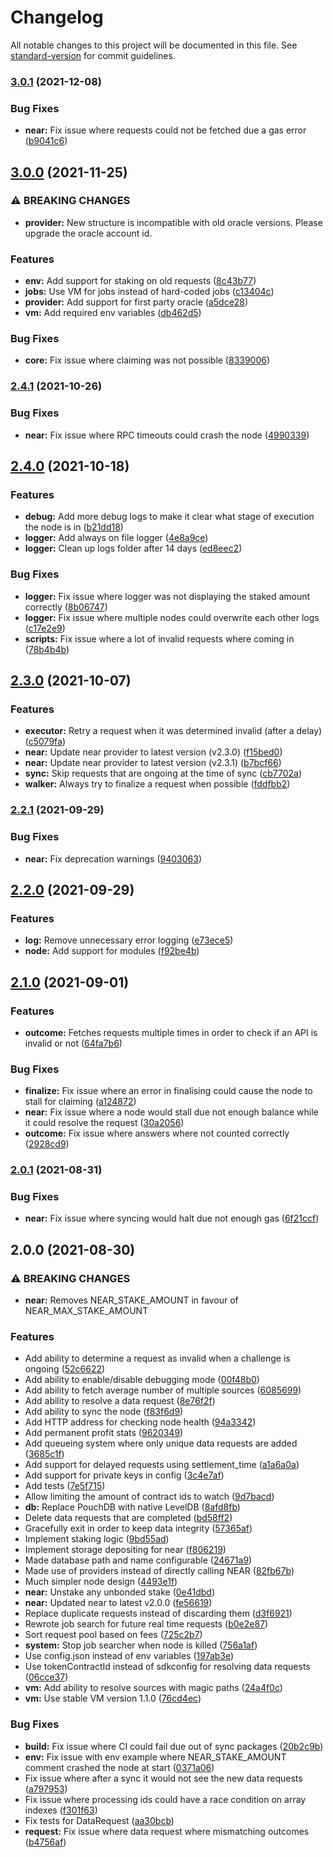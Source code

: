 # Changelog

All notable changes to this project will be documented in this file. See [standard-version](https://github.com/conventional-changelog/standard-version) for commit guidelines.

### [3.0.1](https://github.com/fluxprotocol/oracle-bot/compare/v3.0.0...v3.0.1) (2021-12-08)


### Bug Fixes

* **near:** Fix issue where requests could not be fetched due a gas error ([b9041c6](https://github.com/fluxprotocol/oracle-bot/commit/b9041c68319200dd01608e5158a89fee7b5079ea))

## [3.0.0](https://github.com/fluxprotocol/oracle-bot/compare/v2.4.1...v3.0.0) (2021-11-25)


### ⚠ BREAKING CHANGES

* **provider:** New structure is incompatible with old oracle versions. Please upgrade the oracle account id.

### Features

* **env:** Add support for staking on old requests ([8c43b77](https://github.com/fluxprotocol/oracle-bot/commit/8c43b7784b22cc4fbae64ae136852fb963d6d8b4))
* **jobs:** Use VM for jobs instead of hard-coded jobs ([c13404c](https://github.com/fluxprotocol/oracle-bot/commit/c13404c5ea24bf16b6def2dad48deb186883ff22))
* **provider:** Add support for first party oracle ([a5dce28](https://github.com/fluxprotocol/oracle-bot/commit/a5dce280b10fc9c5e200e53526e1e2dc09cb3550))
* **vm:** Add required env variables ([db462d5](https://github.com/fluxprotocol/oracle-bot/commit/db462d57f9bdd43474db30ce3ba47ac5a09afc59))


### Bug Fixes

* **core:** Fix issue where claiming was not possible ([8339006](https://github.com/fluxprotocol/oracle-bot/commit/83390068f991dff0179ef56e7e173ac13e566a12))

### [2.4.1](https://github.com/fluxprotocol/oracle-bot/compare/v2.4.0...v2.4.1) (2021-10-26)


### Bug Fixes

* **near:** Fix issue where RPC timeouts could crash the node ([4990339](https://github.com/fluxprotocol/oracle-bot/commit/49903399464833754ee9ce472cfbc9a91ac40200))

## [2.4.0](https://github.com/fluxprotocol/oracle-bot/compare/v2.3.0...v2.4.0) (2021-10-18)


### Features

* **debug:** Add more debug logs to make it clear what stage of execution the node is in ([b21dd18](https://github.com/fluxprotocol/oracle-bot/commit/b21dd18c15354bcef0dc5dd0a48d57c66a6236a6))
* **logger:** Add always on file logger ([4e8a9ce](https://github.com/fluxprotocol/oracle-bot/commit/4e8a9ce2e2e95ddbed9c6313b3944f779ee2dd3e))
* **logger:** Clean up logs folder after 14 days ([ed8eec2](https://github.com/fluxprotocol/oracle-bot/commit/ed8eec21426076a8d47a4f4f089ca4482ebaca2b))


### Bug Fixes

* **logger:** Fix issue where logger was not displaying the staked amount correctly ([8b06747](https://github.com/fluxprotocol/oracle-bot/commit/8b067476cf3ab80669b1e805bdf3c061be912be3))
* **logger:** Fix issue where multiple nodes could overwrite each other logs ([c17e2e9](https://github.com/fluxprotocol/oracle-bot/commit/c17e2e97ad7bbbd2ae2b7e810f8bf030eff19280))
* **scripts:** Fix issue where a lot of invalid requests where coming in ([78b4b4b](https://github.com/fluxprotocol/oracle-bot/commit/78b4b4b1e3fe33e7ab0c96675a91b6662d7918a6))

## [2.3.0](https://github.com/fluxprotocol/oracle-bot/compare/v2.2.1...v2.3.0) (2021-10-07)


### Features

* **executor:** Retry a request when it was determined invalid (after a delay) ([c5079fa](https://github.com/fluxprotocol/oracle-bot/commit/c5079fa0f378c7b5a5abc946bc535fa2bac47c76))
* **near:** Update near provider to latest version (v2.3.0) ([f15bed0](https://github.com/fluxprotocol/oracle-bot/commit/f15bed0f195b3154cef0a04aac5b7fd9fd27e533))
* **near:** Update near provider to latest version (v2.3.1) ([b7bcf66](https://github.com/fluxprotocol/oracle-bot/commit/b7bcf669621c2a3792fa6cd17fb5996ebd616d46))
* **sync:** Skip requests that are ongoing at the time of sync ([cb7702a](https://github.com/fluxprotocol/oracle-bot/commit/cb7702a35f6d139dd31df850f8715830bc19e131))
* **walker:** Always try to finalize a request when possible ([fddfbb2](https://github.com/fluxprotocol/oracle-bot/commit/fddfbb28e588dabbd9731676d647dc8fa45e617a))

### [2.2.1](https://github.com/fluxprotocol/oracle-bot/compare/v2.2.0...v2.2.1) (2021-09-29)


### Bug Fixes

* **near:** Fix deprecation warnings ([9403063](https://github.com/fluxprotocol/oracle-bot/commit/94030637242611c0b5f92c43699f8cbef7ef11cd))

## [2.2.0](https://github.com/fluxprotocol/oracle-bot/compare/v2.1.0...v2.2.0) (2021-09-29)


### Features

* **log:** Remove unnecessary error logging ([e73ece5](https://github.com/fluxprotocol/oracle-bot/commit/e73ece54ef8ba27725b60b32747d06624b17b4c6))
* **node:** Add support for modules ([f92be4b](https://github.com/fluxprotocol/oracle-bot/commit/f92be4b66b294501f55853aa9fe37ce8cf49b3e1))

## [2.1.0](https://github.com/fluxprotocol/oracle-bot/compare/v2.0.1...v2.1.0) (2021-09-01)


### Features

* **outcome:** Fetches requests multiple times in order to check if an API is invalid or not ([64fa7b6](https://github.com/fluxprotocol/oracle-bot/commit/64fa7b64e1ffe8d9e16df57452dacd88ef0287bf))


### Bug Fixes

* **finalize:** Fix issue where an error in finalising could cause the node to stall for claiming ([a124872](https://github.com/fluxprotocol/oracle-bot/commit/a124872d8927643ed1581d869fe8f61157356429))
* **near:** Fix issue where a node would stall due not enough balance while it could resolve the request ([30a2056](https://github.com/fluxprotocol/oracle-bot/commit/30a2056525d07ef197aa1bcf97ac76085b8d6af6))
* **outcome:** Fix issue where answers where not counted correctly ([2928cd9](https://github.com/fluxprotocol/oracle-bot/commit/2928cd9c57e4f0fd6f76aac7c1101df9d49b7fb6))

### [2.0.1](https://github.com/fluxprotocol/oracle-bot/compare/v2.0.0...v2.0.1) (2021-08-31)


### Bug Fixes

* **near:** Fix issue where syncing would halt due not enough gas ([6f21ccf](https://github.com/fluxprotocol/oracle-bot/commit/6f21ccf257e7c3305af9a45bdd8de4e50a3ea5be))

## 2.0.0 (2021-08-30)


### ⚠ BREAKING CHANGES

* **near:** Removes NEAR_STAKE_AMOUNT in favour of NEAR_MAX_STAKE_AMOUNT

### Features

* Add ability to determine a request as invalid when a challenge is ongoing ([52c6622](https://github.com/fluxprotocol/oracle-bot/commit/52c6622495703102b33dc07038d693235171036b))
* Add ability to enable/disable debugging mode ([00f48b0](https://github.com/fluxprotocol/oracle-bot/commit/00f48b0215486164bb3a81cbe2cb003b0b7a2e44))
* Add ability to fetch average number of multiple sources ([6085699](https://github.com/fluxprotocol/oracle-bot/commit/6085699a54ed50a43bea89e9e4798ae9983dae1b))
* Add ability to resolve a data request ([8e76f2f](https://github.com/fluxprotocol/oracle-bot/commit/8e76f2f817ceaa296a63a9a3791aad45d99f32d5))
* Add ability to sync the node ([f83f6d9](https://github.com/fluxprotocol/oracle-bot/commit/f83f6d9829aa9aafc5e868194ca01a81e5605c0a))
* Add HTTP address for checking node health ([94a3342](https://github.com/fluxprotocol/oracle-bot/commit/94a334246b9891cb36ac771209139daa158f6494))
* Add permanent profit stats ([9620349](https://github.com/fluxprotocol/oracle-bot/commit/962034922e7e5d82a2321af2fa3fae0b7570ca2e))
* Add queueing system where only unique data requests are added ([3685c1f](https://github.com/fluxprotocol/oracle-bot/commit/3685c1f6bd3c106f5afba405ac9e16066e95ce1d))
* Add support for delayed requests using settlement_time ([a1a6a0a](https://github.com/fluxprotocol/oracle-bot/commit/a1a6a0af84e90b687e7b7dd61c4691ef49a2cc7e))
* Add support for private keys in config ([3c4e7af](https://github.com/fluxprotocol/oracle-bot/commit/3c4e7af199a6219cb2a7446658fefe1109fcb23a))
* Add tests ([7e5f715](https://github.com/fluxprotocol/oracle-bot/commit/7e5f7150555f7c129b3b0bfe9e095156d35e747c))
* Allow limiting the amount of contract ids to watch ([9d7bacd](https://github.com/fluxprotocol/oracle-bot/commit/9d7bacd39c8d544210a6697b17fc7a1c9cfa627a))
* **db:** Replace PouchDB with native LevelDB ([8afd8fb](https://github.com/fluxprotocol/oracle-bot/commit/8afd8fb7300cb32bf0cc46d43b6a0dee500b78c9))
* Delete data requests that are completed ([bd58ff2](https://github.com/fluxprotocol/oracle-bot/commit/bd58ff20b3bcd842f0e183547ac74f6ef04ca7fd))
* Gracefully exit in order to keep data integrity ([57365af](https://github.com/fluxprotocol/oracle-bot/commit/57365afc252cb76d3651f42a98febf3cefa1d846))
* Implement staking logic ([9bd55ad](https://github.com/fluxprotocol/oracle-bot/commit/9bd55ad443a9db19cf6f8e7e262cc700086af05c))
* Implement storage depositing for near ([f806219](https://github.com/fluxprotocol/oracle-bot/commit/f80621968a119094ca18ff4668fb53573f2c8326))
* Made database path and name configurable ([24671a9](https://github.com/fluxprotocol/oracle-bot/commit/24671a9a58d9cabbf0b9ca64e8761c303b4a6fab))
* Made use of providers instead of directly calling NEAR ([82fb67b](https://github.com/fluxprotocol/oracle-bot/commit/82fb67bea754e7c09075f6403fa71e016f473e29))
* Much simpler node design ([4493e1f](https://github.com/fluxprotocol/oracle-bot/commit/4493e1f9e1651410f9b301c1f6fd837c70fba205))
* **near:** Unstake any unbonded stake ([0e41dbd](https://github.com/fluxprotocol/oracle-bot/commit/0e41dbd0f4ef0cac93c7f34f77a86fb24a03ab03))
* **near:** Updated near to latest v2.0.0 ([fe56619](https://github.com/fluxprotocol/oracle-bot/commit/fe56619ceb6173ffeda4bf46cdd2a455d1b94169))
* Replace duplicate requests instead of discarding them ([d3f6921](https://github.com/fluxprotocol/oracle-bot/commit/d3f69214ede79f13db04e1055d623b3c0fb49777))
* Rewrote job search for future real time requests ([b0e2e87](https://github.com/fluxprotocol/oracle-bot/commit/b0e2e87191d6f38c6fca87cf51b99b4c1f0d5d06))
* Sort request pool based on fees ([725c2b7](https://github.com/fluxprotocol/oracle-bot/commit/725c2b78e27a626cd90f1904764ed2cd19de45cf))
* **system:** Stop job searcher when node is killed ([756a1af](https://github.com/fluxprotocol/oracle-bot/commit/756a1affa199343b0ddc8816b0d94fbd6f97f6c1))
* Use config.json instead of env variables ([197ab3e](https://github.com/fluxprotocol/oracle-bot/commit/197ab3ee0d11ce2f1d674dc9140026a88476b671))
* Use tokenContractId instead of sdkconfig for resolving data requests ([06cce37](https://github.com/fluxprotocol/oracle-bot/commit/06cce37a3ef3c64234eba65ad61f387e78a6b87c))
* **vm:** Add ability to resolve sources with magic paths ([24a4f0c](https://github.com/fluxprotocol/oracle-bot/commit/24a4f0c73d6ab8d84b95db7a970da91cef4df990))
* **vm:** Use stable VM version 1.1.0 ([76cd4ec](https://github.com/fluxprotocol/oracle-bot/commit/76cd4ec12e3136cd25ceebf4a1776d14c661186b))


### Bug Fixes

* **build:** Fix issue where CI could fail due out of sync packages ([20b2c9b](https://github.com/fluxprotocol/oracle-bot/commit/20b2c9b9ae932e2a50138fdfce915811e9a141b6))
* **env:** Fix issue with env example where NEAR_STAKE_AMOUNT comment crashed the node at start ([0371a06](https://github.com/fluxprotocol/oracle-bot/commit/0371a066b7e31a0034402601239e32ee361da8b2))
* Fix issue where after a sync it would not see the new data requests ([a797953](https://github.com/fluxprotocol/oracle-bot/commit/a7979537644a8b2fc0ce120a84d97b699908723e))
* Fix issue where processing ids could have a race condition on array indexes ([f301f63](https://github.com/fluxprotocol/oracle-bot/commit/f301f6329f59851c660951069de54dd7a87753a0))
* Fix tests for DataRequest ([aa30bcb](https://github.com/fluxprotocol/oracle-bot/commit/aa30bcb8a9591982ae34512efadb8aff84134dac))
* **request:** Fix issue where data request where mismatching outcomes ([b4756af](https://github.com/fluxprotocol/oracle-bot/commit/b4756af9203556a245fa63a3be9bfbc07c83a2f9))
